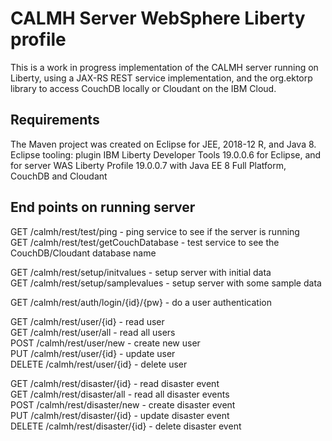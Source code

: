 # CALMH Server WebSphere Liberty profile
This is a work in progress implementation of the CALMH server running on Liberty, using a JAX-RS REST service implementation, and the org.ektorp library to access CouchDB locally or Cloudant on the IBM Cloud.

## Requirements
The Maven project was created on Eclipse for JEE, 2018-12 R, and Java 8.
Eclipse tooling: plugin IBM Liberty Developer Tools 19.0.0.6 for Eclipse, and for server WAS Liberty Profile 19.0.0.7 with Java EE 8 Full Platform, CouchDB and Cloudant

## End points on running server
GET /calmh/rest/test/ping - ping service to see if the server is running </br>
GET /calmh/rest/test/getCouchDatabase - test service to see the CouchDB/Cloudant database name </br>

GET /calmh/rest/setup/initvalues - setup server with initial data </br>
GET /calmh/rest/setup/samplevalues - setup server with some sample data </br>

GET /calmh/rest/auth/login/{id}/{pw} - do a user authentication </br>

GET /calmh/rest/user/{id} - read user </br>
GET /calmh/rest/user/all - read all users </br>
POST /calmh/rest/user/new - create new user </br>
PUT /calmh/rest/user/{id} - update user </br>
DELETE /calmh/rest/user/{id} - delete user </br>

GET /calmh/rest/disaster/{id} - read disaster event </br>
GET /calmh/rest/disaster/all - read all disaster events </br>
POST /calmh/rest/disaster/new - create disaster event </br>
PUT /calmh/rest/disaster/{id} - update disaster event </br>
DELETE /calmh/rest/disaster/{id} - delete disaster event </br>
